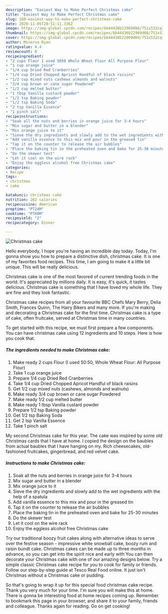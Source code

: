 ```yaml
---
description: "Easiest Way to Make Perfect Christmas cake"
title: "Easiest Way to Make Perfect Christmas cake"
slug: 160-easiest-way-to-make-perfect-christmas-cake
date: 2020-11-05T20:51:11.336Z
image: https://img-global.cpcdn.com/recipes/bb44436b22969d66/751x532cq70/christmas-cake-recipe-main-photo.jpg
thumbnail: https://img-global.cpcdn.com/recipes/bb44436b22969d66/751x532cq70/christmas-cake-recipe-main-photo.jpg
cover: https://img-global.cpcdn.com/recipes/bb44436b22969d66/751x532cq70/christmas-cake-recipe-main-photo.jpg
author: Minerva Ryan
ratingvalue: 4.4
reviewcount: 8
recipeingredient:
- "2 cups Flour I used 5050 Whole Wheat Flour All Purpose Flour"
- "1 cup orange juice"
- "1/4 cup Dried Red Cranberries"
- "1/4 cup Dried Chopped Apricot Handful of black raisins"
- "1/2 cup mixed nuts cashews almonds and walnuts"
- "3/4 cup brown or cane sugar Powdered"
- "1/2 cup melted butter"
- "1 tbsp Vanilla custard powder"
- "1/2 tsp Baking powder"
- "1/2 tsp Baking Soda"
- "2 tsp Vanilla Essence"
- "1 pinch salt"
recipeinstructions:
- "Soak all the nuts and berries in orange juice for 3-4 hours"
- "Mix sugar and butter in a blender"
- "Mix orange juice to it"
- "Sieve the dry ingredients and slowly add to the wet ingredients with the help of a spatula"
- "Add vanilla essence to this mix and pour in the greased tin"
- "Tap it on the counter to release the air bubbles"
- "Place the baking tin in the preheated oven and bake for 25-30 minutes"
- "Do the skewer test"
- "Let it cool on the wire rack"
- "Enjoy the eggless alcohol free Christmas cake"
categories:
- Recipe
tags:
- christmas
- cake

katakunci: christmas cake 
nutrition: 262 calories
recipecuisine: American
preptime: "PT24M"
cooktime: "PT60M"
recipeyield: "2"
recipecategory: Dinner

---
```



![Christmas cake](https://img-global.cpcdn.com/recipes/bb44436b22969d66/751x532cq70/christmas-cake-recipe-main-photo.jpg)

Hello everybody, I hope you're having an incredible day today. Today, I'm gonna show you how to prepare a distinctive dish, christmas cake. It is one of my favorites food recipes. This time, I am going to make it a little bit unique. This will be really delicious.

Christmas cake is one of the most favored of current trending foods in the world. It's appreciated by millions daily. It is easy, it's quick, it tastes delicious. Christmas cake is something that I have loved my whole life. They are fine and they look fantastic.

Christmas cake recipes from all your favourite BBC Chefs Mary Berry, Delia Smith, Frances Quinn, The Hairy Bikers and many more. If you&#39;re making and decorating a Christmas cake for the first time. Christmas cake is a type of cake, often fruitcake, served at Christmas time in many countries.


To get started with this recipe, we must first prepare a few components. You can have christmas cake using 12 ingredients and 10 steps. Here is how you cook that.

<!--inarticleads1-->

##### The ingredients needed to make Christmas cake:

1. Make ready 2 cups Flour (I used 50:50, Whole Wheat Flour: All Purpose Flour)
1. Take 1 cup orange juice
1. Prepare 1/4 cup Dried Red Cranberries
1. Take 1/4 cup Dried Chopped Apricot Handful of black raisins
1. Get 1/2 cup mixed nuts (cashews, almonds and walnuts)
1. Make ready 3/4 cup brown or cane sugar Powdered
1. Make ready 1/2 cup melted butter
1. Make ready 1 tbsp Vanilla custard powder
1. Prepare 1/2 tsp Baking powder
1. Get 1/2 tsp Baking Soda
1. Get 2 tsp Vanilla Essence
1. Take 1 pinch salt


My second Christmas cake for this year. The cake was inspired by some old Christmas cards that I have at home. I copied the design on the baubles from actual baubles that I have hanging on my. Rich cheesecakes, old-fashioned fruitcakes, gingerbread, and red velvet cake. 

<!--inarticleads2-->

##### Instructions to make Christmas cake:

1. Soak all the nuts and berries in orange juice for 3-4 hours
1. Mix sugar and butter in a blender
1. Mix orange juice to it
1. Sieve the dry ingredients and slowly add to the wet ingredients with the help of a spatula
1. Add vanilla essence to this mix and pour in the greased tin
1. Tap it on the counter to release the air bubbles
1. Place the baking tin in the preheated oven and bake for 25-30 minutes
1. Do the skewer test
1. Let it cool on the wire rack
1. Enjoy the eggless alcohol free Christmas cake


Try our traditional boozy fruit cakes along with alternative ideas to serve over the festive season - impressive white snowball cake, boozy rum and raisin bundt cake. Christmas cakes can be made up to three months in advance, so you can get into the spirit nice and early with You can then decorate your Christmas cake with one of our amazing designs below. Try a simple classic Christmas cake recipe for you to cook for family or friends. Follow our step-by-step guide at Tesco Real Food online. It just isn&#39;t Christmas without a Christmas cake or pudding. 

So that's going to wrap it up for this special food christmas cake recipe. Thank you very much for your time. I'm sure you will make this at home. There is gonna be interesting food at home recipes coming up. Remember to bookmark this page in your browser, and share it to your family, friends and colleague. Thanks again for reading. Go on get cooking!
